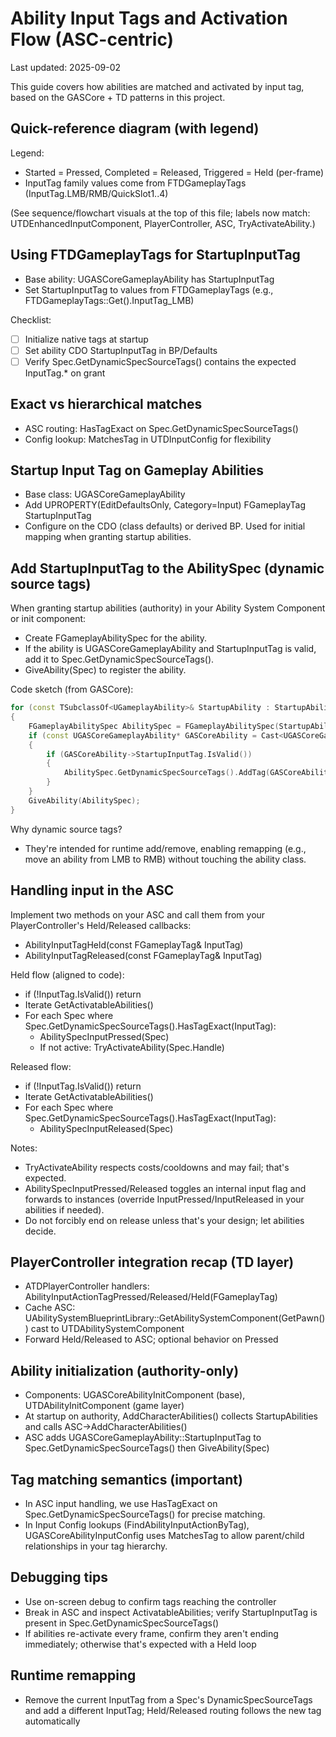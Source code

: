 # Ability Input Tags and Activation Flow (ASC-centric)

Last updated: 2025-09-02

This guide covers how abilities are matched and activated by input tag, based on the GASCore + TD patterns in this project.

## Quick-reference diagram (with legend)

Legend:
- Started = Pressed, Completed = Released, Triggered = Held (per-frame)
- InputTag family values come from FTDGameplayTags (InputTag.LMB/RMB/QuickSlot1..4)

(See sequence/flowchart visuals at the top of this file; labels now match: UTDEnhancedInputComponent, PlayerController, ASC, TryActivateAbility.)

## Using FTDGameplayTags for StartupInputTag

- Base ability: UGASCoreGameplayAbility has StartupInputTag
- Set StartupInputTag to values from FTDGameplayTags (e.g., FTDGameplayTags::Get().InputTag_LMB)

Checklist:
- [ ] Initialize native tags at startup
- [ ] Set ability CDO StartupInputTag in BP/Defaults
- [ ] Verify Spec.GetDynamicSpecSourceTags() contains the expected InputTag.* on grant

## Exact vs hierarchical matches

- ASC routing: HasTagExact on Spec.GetDynamicSpecSourceTags()
- Config lookup: MatchesTag in UTDInputConfig for flexibility

## Startup Input Tag on Gameplay Abilities

- Base class: UGASCoreGameplayAbility
- Add UPROPERTY(EditDefaultsOnly, Category=Input) FGameplayTag StartupInputTag
- Configure on the CDO (class defaults) or derived BP. Used for initial mapping when granting startup abilities.

## Add StartupInputTag to the AbilitySpec (dynamic source tags)

When granting startup abilities (authority) in your Ability System Component or init component:
- Create FGameplayAbilitySpec for the ability.
- If the ability is UGASCoreGameplayAbility and StartupInputTag is valid, add it to Spec.GetDynamicSpecSourceTags().
- GiveAbility(Spec) to register the ability.

Code sketch (from GASCore):

```cpp
for (const TSubclassOf<UGameplayAbility>& StartupAbility : StartupAbilities)
{
    FGameplayAbilitySpec AbilitySpec = FGameplayAbilitySpec(StartupAbility, 1);
    if (const UGASCoreGameplayAbility* GASCoreAbility = Cast<UGASCoreGameplayAbility>(AbilitySpec.Ability))
    {
        if (GASCoreAbility->StartupInputTag.IsValid())
        {
            AbilitySpec.GetDynamicSpecSourceTags().AddTag(GASCoreAbility->StartupInputTag);
        }
    }
    GiveAbility(AbilitySpec);
}
```

Why dynamic source tags?
- They're intended for runtime add/remove, enabling remapping (e.g., move an ability from LMB to RMB) without touching the ability class.

## Handling input in the ASC

Implement two methods on your ASC and call them from your PlayerController's Held/Released callbacks:

- AbilityInputTagHeld(const FGameplayTag& InputTag)
- AbilityInputTagReleased(const FGameplayTag& InputTag)

Held flow (aligned to code):
- if (!InputTag.IsValid()) return
- Iterate GetActivatableAbilities()
- For each Spec where Spec.GetDynamicSpecSourceTags().HasTagExact(InputTag):
  - AbilitySpecInputPressed(Spec)
  - If not active: TryActivateAbility(Spec.Handle)

Released flow:
- if (!InputTag.IsValid()) return
- Iterate GetActivatableAbilities()
- For each Spec where Spec.GetDynamicSpecSourceTags().HasTagExact(InputTag):
  - AbilitySpecInputReleased(Spec)

Notes:
- TryActivateAbility respects costs/cooldowns and may fail; that's expected.
- AbilitySpecInputPressed/Released toggles an internal input flag and forwards to instances (override InputPressed/InputReleased in your abilities if needed).
- Do not forcibly end on release unless that's your design; let abilities decide.

## PlayerController integration recap (TD layer)

- ATDPlayerController handlers: AbilityInputActionTagPressed/Released/Held(FGameplayTag)
- Cache ASC: UAbilitySystemBlueprintLibrary::GetAbilitySystemComponent(GetPawn<APawn>()) cast to UTDAbilitySystemComponent
- Forward Held/Released to ASC; optional behavior on Pressed

## Ability initialization (authority-only)

- Components: UGASCoreAbilityInitComponent (base), UTDAbilityInitComponent (game layer)
- At startup on authority, AddCharacterAbilities() collects StartupAbilities and calls ASC->AddCharacterAbilities()
- ASC adds UGASCoreGameplayAbility::StartupInputTag to Spec.GetDynamicSpecSourceTags() then GiveAbility(Spec)

## Tag matching semantics (important)

- In ASC input handling, we use HasTagExact on Spec.GetDynamicSpecSourceTags() for precise matching.
- In Input Config lookups (FindAbilityInputActionByTag), UGASCoreAbilityInputConfig uses MatchesTag to allow parent/child relationships in your tag hierarchy.

## Debugging tips
- Use on-screen debug to confirm tags reaching the controller
- Break in ASC and inspect ActivatableAbilities; verify StartupInputTag is present in Spec.GetDynamicSpecSourceTags()
- If abilities re-activate every frame, confirm they aren't ending immediately; otherwise that's expected with a Held loop

## Runtime remapping
- Remove the current InputTag from a Spec's DynamicSpecSourceTags and add a different InputTag; Held/Released routing follows the new tag automatically